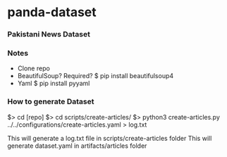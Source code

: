 # panda-dataset
### Pakistani News Dataset

### Notes
- Clone repo
- BeautifulSoup? Required?
$ pip install beautifulsoup4
- Yaml
$ pip install pyyaml


### How to generate Dataset

$> cd [repo]
$> cd scripts/create-articles/
$> python3 create-articles.py ../../configurations/create-articles.yaml > log.txt

This will generate a log.txt file in scripts/create-articles folder
This will generate dataset.yaml in artifacts/articles folder
